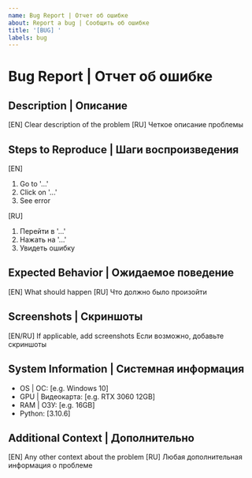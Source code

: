 ```yaml
---
name: Bug Report | Отчет об ошибке
about: Report a bug | Сообщить об ошибке
title: '[BUG] '
labels: bug
---
```


# Bug Report | Отчет об ошибке

## Description | Описание
[EN] Clear description of the problem
[RU] Четкое описание проблемы

## Steps to Reproduce | Шаги воспроизведения
[EN]
1. Go to '...'
2. Click on '...'
3. See error

[RU]
1. Перейти в '...'
2. Нажать на '...'
3. Увидеть ошибку

## Expected Behavior | Ожидаемое поведение
[EN] What should happen
[RU] Что должно было произойти

## Screenshots | Скриншоты
[EN/RU] If applicable, add screenshots
Если возможно, добавьте скриншоты

## System Information | Системная информация
- OS | ОС: [e.g. Windows 10]
- GPU | Видеокарта: [e.g. RTX 3060 12GB]
- RAM | ОЗУ: [e.g. 16GB]
- Python: [3.10.6]

## Additional Context | Дополнительно
[EN] Any other context about the problem
[RU] Любая дополнительная информация о проблеме